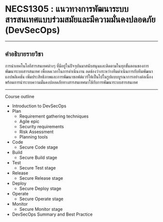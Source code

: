 # NECS1305 : แนวทางการพัฒนาระบบสารสนเทศแบบร่วมสมัยและมีความมั่นคงปลอดภัย (DevSecOps)
___
## คำอธิบายรายวิชา
การนำเทคโนโลยีสารสนเทศต่างๆ ที่มีอยู่ในปัจจุบันมาสนับสนุนและติดตามในทุกขั้นตอนของการพัฒนาระบบสารสนเทศ เพื่อลดเวลาในการดำเนินงาน ลดช่องว่างระหว่างทีมดำเนินการกับทีมพัฒนาแอปพลิเคชัน เพิ่มประสิทธิภาพและการพัฒนาซอฟต์แวร์ให้เป็นไปในรูปแบบบูรณาการอย่างต่อเนื่อง พร้อมการนำระบบความมั่นคงปลอดภัยทางสารสนเทศมาใช้กับการพัฒนาระบบสารสนเทศ

___

Course outline
-   Introduction to DevSecOps
-   Plan
    -   Requirement gathering techniques
    -   Agile epic
    -   Security requirements
    -   Risk Assessment
    -   Planning tools
-   Code
    -   Secure Code stage
-   Build
    -   Secure Build stage
-   Test
    -   Secure Test stage
-   Release
    -   Secure Release stage
-   Deploy
    -   Secure Deploy stage
-   Operate
    -   Secure Operate stage
-   Monitor
    -   Secure Monitor stage
-   DevSecOps Summary and Best Practice